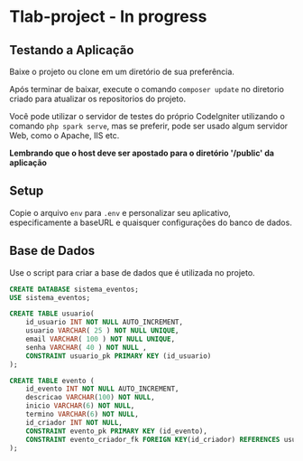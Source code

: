 # Tlab-project - In progress

## Testando a Aplicação

Baixe o projeto ou clone em um diretório de sua preferência.

Após terminar de baixar, execute o comando `composer update` no diretorio criado para atualizar os repositorios do projeto.

Você pode utilizar o servidor de testes do próprio CodeIgniter utilizando o comando `php spark serve`, mas se preferir, pode ser usado algum servidor Web, como o Apache, IIS etc. 


**Lembrando que o host deve ser apostado para o diretório '/public' da aplicação**

## Setup

Copie o arquivo `env` para `.env` e personalizar seu aplicativo, especificamente a baseURL
e quaisquer configurações do banco de dados.

## Base de Dados

Use o script para criar a base de dados que é utilizada no projeto.

```sql
CREATE DATABASE sistema_eventos;
USE sistema_eventos;

CREATE TABLE usuario(
	id_usuario INT NOT NULL AUTO_INCREMENT,
	usuario VARCHAR( 25 ) NOT NULL UNIQUE,
    email VARCHAR( 100 ) NOT NULL UNIQUE,
	senha VARCHAR( 40 ) NOT NULL ,
	CONSTRAINT usuario_pk PRIMARY KEY (id_usuario)
);

CREATE TABLE evento (
	id_evento INT NOT NULL AUTO_INCREMENT,
	descricao VARCHAR(100) NOT NULL,
	inicio VARCHAR(6) NOT NULL,
	termino VARCHAR(6) NOT NULL,
	id_criador INT NOT NULL,
	CONSTRAINT evento_pk PRIMARY KEY (id_evento),
	CONSTRAINT evento_criador_fk FOREIGN KEY(id_criador) REFERENCES usuario(id_usuario)
);
```